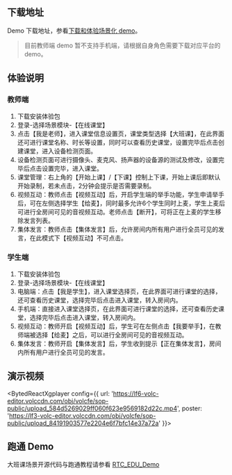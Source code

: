 ## 下载地址

Demo 下载地址，参看[下载和体验场景化 demo](75707.md#%E4%B8%8B%E8%BD%BD%E5%92%8C%E4%BD%93%E9%AA%8C%E5%9C%BA%E6%99%AF%E5%8C%96-demo)。
> 目前教师端 demo 暂不支持手机端，请根据自身角色需要下载对应平台的 demo。
## 体验说明

### 教师端

1. 下载安装体验包
2. 登录-选择场景模块-【在线课堂】
3. 点击【我是老师】，进入课堂信息设置页，课堂类型选择【大班课】，在此界面还可进行课堂名称、时长等设置，同时可以查看历史课堂，设置完毕后点击创建课堂，进入设备检测页面。
4. 设备检测页面可进行摄像头、麦克风、扬声器的设备源的测试及修改，设置完毕后点击设置完毕，进入课堂。
5. 课堂管理：右上角的【开始上课】/【下课】控制上下课，开始上课后即默认开始录制，若未点击，2分钟会提示是否需要录制。
6. 视频互动：教师点击【视频互动】后，开启学生端的举手功能，学生申请举手后，可在左侧选择学生【给麦】，同时最多允许6个学生同时上麦，学生上麦后可进行全房间可见的音视频互动。老师点击【断开】，可将正在上麦的学生移除发言列表。
7. 集体发言：教师点击【集体发言】后，允许房间内所有用户进行全员可见的发言，在此模式下【视频互动】不可点击。
	
### 学生端

1. 下载安装体验包
2. 登录-选择场景模块-【在线课堂】
3. 电脑端：点击【我是学生】，进入课堂选择页，在此界面可进行课堂的选择，还可查看历史课堂，选择完毕后点击进入课堂，转入房间内。
4. 手机端：直接进入课堂选择页，在此界面可进行课堂的选择，还可查看历史课堂，选择完毕后点击进入课堂，转入房间内。	
5. 视频互动：教师开启【视频互动】后，学生可在左侧点击【我要举手】，在教师端被选择【给麦】之后，可以进行全房间可见的音视频互动。
6. 集体发言：教师开启【集体发言】后，学生收到提示【正在集体发言】，房间内所有用户进行全员可见的发言。
	

## 演示视频

<BytedReactXgplayer config={{ url: 'https://lf6-volc-editor.volccdn.com/obj/volcfe/sop-public/upload_584d5269029ff060f623e9569182d22c.mp4', poster: 'https://lf3-volc-editor.volccdn.com/obj/volcfe/sop-public/upload_84191903577e2204e6f7bfc14e37a72a' }}></BytedReactXgplayer>


## 跑通 Demo

大班课场景开源代码与跑通教程请参看 [RTC_EDU_Demo](https://github.com/volcengine/RTC_EDU_Demo)
